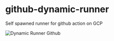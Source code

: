# github-dynamic-runner

Self spawned runner for github action on GCP


![Dynamic Runner Github](https://user-images.githubusercontent.com/34089274/177692218-5982302d-b0c9-48cd-a126-0971b15f2280.png)
